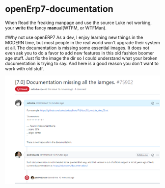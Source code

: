 # openErp7-documentation
When Read the freaking manpage and use the source Luke not working, your **w**rite **t**he **f**ancy **man**ual(WTFM, or WTFMan).

#Why not use openERP7 
As a dev, I enjoy learning new things in the MODERN time, but most people in the real world won't upgrade their system at all. The documentation is missing some essential images. It does not even ask you to do a favor to add new features in this old fashion boomer age stuff. Just fix the image the dir so I could understand what your broken documentation is trying to say. And here is a good reason you don't want to work with old stuff. 


![alt text](https://github.com/sailosha/openErp7-documentation/blob/main/Why%20not%20openERP7/issue01.png?raw=true)
